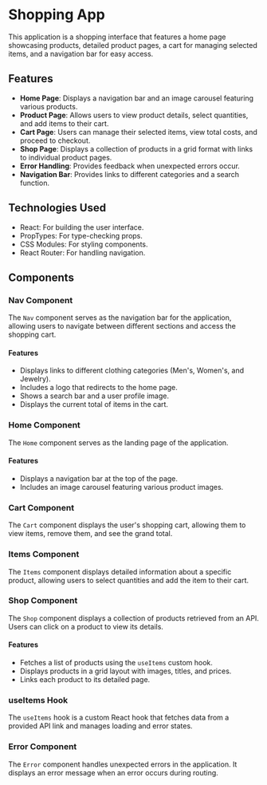 # Shopping App

This application is a shopping interface that features a home page showcasing products, detailed product pages, a cart for managing selected items, and a navigation bar for easy access.

## Features
- **Home Page**: Displays a navigation bar and an image carousel featuring various products.
- **Product Page**: Allows users to view product details, select quantities, and add items to their cart.
- **Cart Page**: Users can manage their selected items, view total costs, and proceed to checkout.
- **Shop Page**: Displays a collection of products in a grid format with links to individual product pages.
- **Error Handling**: Provides feedback when unexpected errors occur.
- **Navigation Bar**: Provides links to different categories and a search function.

## Technologies Used
- React: For building the user interface.
- PropTypes: For type-checking props.
- CSS Modules: For styling components.
- React Router: For handling navigation.

## Components

### Nav Component

The `Nav` component serves as the navigation bar for the application, allowing users to navigate between different sections and access the shopping cart.

#### Features
- Displays links to different clothing categories (Men's, Women's, and Jewelry).
- Includes a logo that redirects to the home page.
- Shows a search bar and a user profile image.
- Displays the current total of items in the cart.

### Home Component

The `Home` component serves as the landing page of the application.

#### Features
- Displays a navigation bar at the top of the page.
- Includes an image carousel featuring various product images.

### Cart Component

The `Cart` component displays the user's shopping cart, allowing them to view items, remove them, and see the grand total.

### Items Component

The `Items` component displays detailed information about a specific product, allowing users to select quantities and add the item to their cart.

### Shop Component

The `Shop` component displays a collection of products retrieved from an API. Users can click on a product to view its details.

#### Features
- Fetches a list of products using the `useItems` custom hook.
- Displays products in a grid layout with images, titles, and prices.
- Links each product to its detailed page.

### useItems Hook

The `useItems` hook is a custom React hook that fetches data from a provided API link and manages loading and error states.

### Error Component

The `Error` component handles unexpected errors in the application. It displays an error message when an error occurs during routing.
